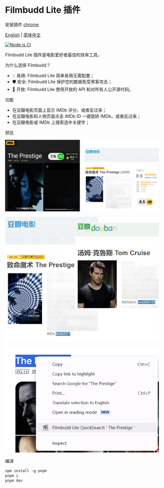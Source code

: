 # Filmbudd Lite 插件

安装插件 [chrome](https://chromewebstore.google.com/detail/filmbudd-lite/knjgfggpjlmjaoknobdinelbbpmcfcjh)

[English](./README.md) | [简体中文](./README.zh_CN.md)

[![Node.js CI](https://github.com/filmbudd/filmbudd-lite/actions/workflows/node.js.yml/badge.svg?branch=master)](https://github.com/filmbudd/filmbudd-lite/actions/workflows/node.js.yml)

Filmbudd Lite 插件是电影爱好者最佳的效率工具。

为什么选择 Filmbudd？

- 💡 易用: Filmbudd Lite 简单易用无需配置；
- 🛡️ 安全: Filmbudd Lite 保护您的数据免受黑客攻击；
- 🍌 开放: Filmbudd Lite 使用开放的 API 和对所有人公开源代码。

功能

- 在豆瓣电影页面上显示 IMDb 评分，或者反过来；
- 在豆瓣电影和人物页面点击 IMDb ID 一键跳转 IMDb，或者反过来；
- 在豆瓣电影或 IMDb 上搜索选中关键字；

预览

![显示评分](./1-feature-show-rating.png)

![点击跳转](./2-feature-click-to-jump.png)

![快搜选中关键字](./3-feature-search-selected.png)

编译

    npm install -g pnpm
    pnpm i
    pnpm dev
